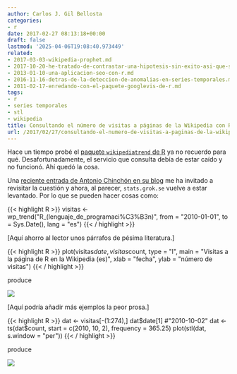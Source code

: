 ```yaml
---
author: Carlos J. Gil Bellosta
categories:
- r
date: 2017-02-27 08:13:18+00:00
draft: false
lastmod: '2025-04-06T19:08:40.973449'
related:
- 2017-03-03-wikipedia-prophet.md
- 2017-10-20-he-tratado-de-contrastar-una-hipotesis-sin-exito-asi-que-solo-publico-el-subproducto.md
- 2013-01-10-una-aplicacion-seo-con-r.md
- 2016-11-16-detras-de-la-deteccion-de-anomalias-en-series-temporales.md
- 2011-02-17-enredando-con-el-paquete-googlevis-de-r.md
tags:
- r
- series temporales
- stl
- wikipedia
title: Consultando el número de visitas a páginas de la Wikipedia con R
url: /2017/02/27/consultando-el-numero-de-visitas-a-paginas-de-la-wikipedia-con-r/
---
```


Hace un tiempo probé el [paquete `wikipediatrend` de R](https://cran.r-project.org/package=wikipediatrend) ya no recuerdo para qué. Desafortunadamente, el servicio que consulta debía de estar caído y no funcionó. Ahí quedó la cosa.

Una [reciente entrada de Antonio Chinchón en su blog](https://fronkonstin.com/2017/02/21/who-is-alan-turing/) me ha invitado a revisitar la cuestión y ahora, al parecer, `stats.grok.se` vuelve a estar levantado. Por lo que se pueden hacer cosas como:

{{< highlight R >}}
visitas <- wp_trend("R_(lenguaje_de_programaci%C3%B3n)",
    from = "2010-01-01", to = Sys.Date(),
    lang = "es")
{{< / highlight >}}

[Aquí ahorro al lector unos párrafos de pésima literatura.]

{{< highlight R >}}
    plot(visitas$date, visitas$count, type = "l",
         main = "Visitas a la página de R en la Wikipedia (es)",
         xlab = "fecha", ylab = "número de visitas")
{{< / highlight >}}

produce

![](/wp-uploads/2017/02/visitas_wikipedia_r.png#center)

[Aquí podría añadir más ejemplos la peor prosa.]

{{< highlight R >}}
dat <- visitas[-(1:274),]
dat$date[1]
#"2010-10-02"
dat <- ts(dat$count,
    start = c(2010, 10, 2), frequency = 365.25)
plot(stl(dat, s.window = "per"))
{{< / highlight >}}

produce

![](/wp-uploads/2017/02/wikipedia_r_decomposition.png#center)